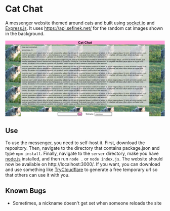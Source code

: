 # Cat Chat
A messenger website themed around cats and built using [socket.io](https://github.com/socketio/socket.io) and [Express.js](https://github.com/expressjs/express). It uses https://api.sefinek.net/ for the random cat images shown in the background.

<img src="./frontend/public/images/screenshot.png" width="800"/>

## Use
To use the messenger, you need to self-host it. First, download the repository. Then, navigate to the directory that contains package.json and type `npm install`. Finally, navigate to the `server` directory, make you have [node.js](https://nodejs.org/en) installed, and then run `node .` or `node index.js`. The website should now be available on http://localhost:3000/. If you want, you can download and use something like [TryCloudflare](https://developers.cloudflare.com/cloudflare-one/connections/connect-networks/do-more-with-tunnels/trycloudflare/) to generate a free temporary url so that others can use it with you.

## Known Bugs
- Sometimes, a nickname doesn't get set when someone reloads the site